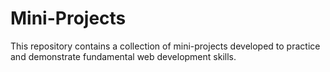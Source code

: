 # Mini-Projects
This repository contains a collection of mini-projects developed to practice and demonstrate fundamental web development skills.

